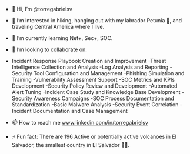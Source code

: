 - 👋 Hi, I’m @torregabrielsv
- 👀 I’m interested in hiking, hanging out with my labrador Petunia 🌺, and traveling Central America where I live.
- 🌱 I’m currently learning Net+, Sec+, SOC.
- 💞️ I’m looking to collaborate on:

- Incident Response Playbook Creation and Improvement
-Threat Intelligence Collection and Analysis
-Log Analysis and Reporting
-Security Tool Configuration and Management
-Phishing Simulation and Training
-Vulnerability Assessment Support
-SOC Metrics and KPIs Development
-Security Policy Review and Development
-Automated Alert Tuning
-Incident Case Study and Knowledge Base Development
-Security Awareness Campaigns
-SOC Process Documentation and Standardization
-Basic Malware Analysis
-Security Event Correlation
-Incident Documentation and Case Management

- 📫 How to reach me www.linkedin.com/in/torregabrielsv
  
- ⚡ Fun fact: There are 196 Active or potentially active volcanoes in El Salvador, the smallest country in El Salvador 🌋🤙.

<!---
torregabrielsv/torregabrielsv is a ✨ special ✨ repository because its `README.md` (this file) appears on your GitHub profile.
You can click the Preview link to take a look at your changes.
--->
